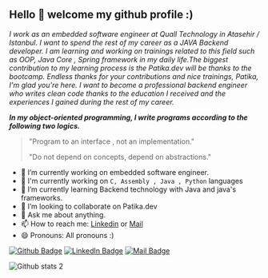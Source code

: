 

## Hello 👋 welcome my github profile :) 

*I work as an embedded software engineer at Quall Technology in Atasehir / Istanbul. I want to spend the rest of my career as a JAVA Backend developer. I am learning and working on trainings related to this field such as OOP, Java Core , Spring framework in my daily life.The biggest contribution to my learning process is the Patika.dev will be thanks to the bootcamp. Endless thanks for your contributions and nice trainings, Patika, I'm glad you're here.  I want to become a professional backend engineer who writes clean code thanks to the education I received and the experiences I gained during the rest of my career.*


***In my object-oriented programming, I write programs according to the following two logics.*** 
> "Program to an interface , not an implementation."
> 
> "Do not depend on concepts, depend on abstractions."


- 🔭 I’m currently working on embedded software engineer.
- 👋 I'm currently working on ```C, Assembly , Java , Python``` languages
- 🌱 I’m currently learning Backend technology with Java and java's frameworks.
- 👯 I’m looking to collaborate on Patika.dev
- 💬 Ask me about anything.
- 📫 How to reach me: [Linkedin](https://www.linkedin.com/in/ali-canli/) or [Mail](mailto:alicanli1995@gmail.com?subject=Hello)
- 😄 Pronouns: All pronouns :)

[![Github Badge](https://i.ibb.co/3zz3vPF/Git-Hub-Mark.png)](https://github.com/alicanli1995)
[![LinkedIn Badge](https://i.ibb.co/DVdTPH9/super-tiny-icons-linkedin-1324450747503589428.png)](https://www.linkedin.com/in/ali-canli/)
[![Mail Badge](https://i.ibb.co/k1NMjhh/281769.png)](mailto:alicanli1995@gmail.com?subject=Hello)


![Github stats 2](https://github-readme-stats.vercel.app/api?username=alicanli1995&show_icons=true&theme=radical)




